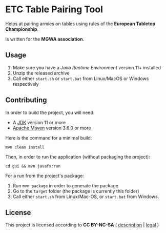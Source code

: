# ETC Table Pairing Tool

Helps at pairing armies on tables using rules of the **European Tabletop Championship**.

Is written for the **MGWA association**.

## Usage

1. Make sure you have a *Java Runtime Environment* version 11+ installed
1. Unzip the released archive
1. Call either `start.sh` or `start.bat` from Linux/MacOS or Windows respectively

## Contributing

In order to build the project, you will need:
* A [JDK](https://jdk.java.net/) version 11 or more
* [Apache Maven](https://maven.apache.org/) version 3.6.0 or more

Here is the command for a minimal build:

    mvn clean install

Then, in order to run the application (without packaging the project):

    cd gui && mvn javafx:run

For a run from the project's package:

1. Run `mvn package` in order to generate the package
2. Go to the `target` folder (the package is currently this folder)
3. Call either `start.sh` from Linux/Mac-OS, or `start.bat` from Windows.

## License

This project is licensed according to **CC BY-NC-SA** ( [description](https://creativecommons.org/licenses/by-nc-sa/4.0/) | [legal](https://creativecommons.org/licenses/by-nc-sa/4.0/legalcode) )
